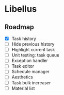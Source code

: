 # Libellus

## Roadmap
- [x] Task history
- [ ] Hide previous history
- [ ] Highlight current task
- [ ] Unit testing: task queue
- [ ] Exception handler
- [ ] Task editor
- [ ] Schedule manager
- [ ] Aesthetics
- [ ] Task bulk increaser
- [ ] Material list